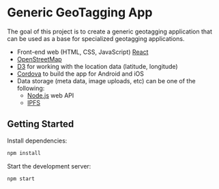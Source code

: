 # Generic GeoTagging App

The goal of this project is to create a generic geotagging application that can be used as a base for specialized geotagging applications.

* Front-end web (HTML, CSS, JavaScript) [React](https://reactjs.org/)
* [OpenStreetMap](https://www.openstreetmap.org/)
* [D3](https://d3js.org/) for working with the location data (latitude, longitude)
* [Cordova](https://cordova.apache.org/) to build the app for Android and iOS
* Data storage (meta data, image uploads, etc) can be one of the following:
  * [Node.js](https://nodejs.org/en/) web API
  * [IPFS](https://ipfs.io/)


## Getting Started
Install dependencies:

```bash
npm install
```

Start the development server:

```bash
npm start
```